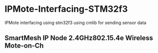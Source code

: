 # IPMote-Interfacing-STM32f3
IPMote interfacing using stm32f3 using cmlib for sending sensor data
## SmartMesh IP Node 2.4GHz802.15.4e Wireless Mote-on-Ch
